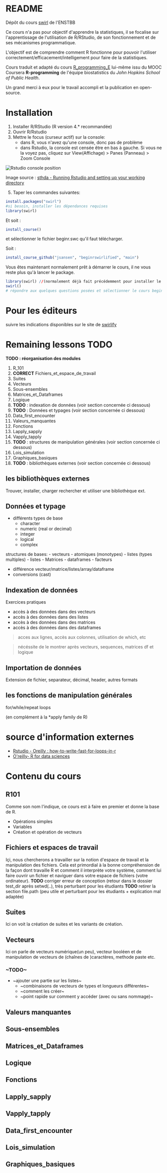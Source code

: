 # README #

Dépôt du cours [swirl](https://swirlstats.com/) de l'ENSTBB

Ce cours n'a pas pour objectif d'apprendre la statistiques, il se focalise sur l'apprentissage de l'utilisation de R/RStudio, de son fonctionnement et de ses mécanismes programmatique.

L'objectif est de comprendre comment R fonctionne pour pouvoir l'utiliser correctement/efficacement/intelligement pour faire de la statistiques.

Cours traduit et adapté du cours [R_programming_E](https://github.com/swirldev/R_Programming_E) lui-même issu du MOOC Coursera **R-programming** de l'équipe biostatistics du *John Hopkins School of Public Health*.

Un grand merci à eux pour le travail accompli et la publication en open-source.

# Installation #

1. Installer R/RStudio (R version 4.* recommandée)
1. Ouvrir R/Rstudio
1. Mettre le focus (curseur actif) sur la console:
    - dans R, vous n'avez qu'une console, donc pas de problème
    - dans Rstudio, la console est censée être en bas à gauche. Si vous ne la voyez pas, cliquez sur View(Affichage) > Panes (Panneau) > Zoom Console

![Rstudio console position](images/RStudioConsole.png)

Image source : [sthda - Running Rstudio and  setting up your working directory](http://www.sthda.com/english/wiki/running-rstudio-and-setting-up-your-working-directory-easy-r-programming)

5. Taper les commandes suivantes:

```r
install.packages("swirl")
#si besoin, installer les dépendances requises
library(swirl)
```
Et soit :
```r
install_course()
```
et sélectionner le fichier beginr.swc qu'il faut télécharger.


Soit :
```r
install_course_github("jsansen", "beginrswirlified", "main") 
```

Vous êtes maintenant normalement prêt à démarrer le cours, il ne vous reste plus qu'à lancer le package.

```r
library(swirl) //(normalement déjà fait précédemment pour installer le cours mais a reproduire si vous éteignez R/RStudio)
swirl()
# répondre aux quelques questions posées et sélectionner le cours beginr.
```
# Pour les éditeurs
suivre les indications disponibles sur le site de [swirlify](http://swirlstats.com/swirlify/writing.html)

# Remaining lessons TODO #

**TODO : réorganisation des modules**

1. R_101
1. **CORRECT** Fichiers_et_espace_de_travail
1. Suites
1. Vecteurs
1. Sous-ensembles
1. Matrices_et_Dataframes
1. Logique
1. **TODO** : indexation de données (voir section concernée ci dessous)
1. **TODO** : Données et typages  (voir section concernée ci dessous)
1. Data_first_encounter
1. Valeurs_manquantes
1. Fonctions
1. Lapply_sapply
1. Vapply_tapply
1. **TODO** : structures de manipulation générales (voir section concernée ci dessous)
1. Lois_simulation
1. Graphiques_basiques
1. **TODO** : bibliothèques externes (voir section concernée ci dessous)


## les bibliothèques externes ##

Trouver, installer, charger rechercher et utiliser une bibliothèque ext.

## Données et typage ##

- différents types de base
    - character
    - numeric (real or decimal)
    - integer
    - logical
    - complex

structures de bases:
    - vecteurs
        - atomiques (monotypes)
        - listes (types multiples)
    - listes
    - Matrices
    - dataframes
    - facteurs

- différence vecteur/matrice/listes/array/dataframe
- conversions (cast)

## Indexation de données ##
Exercices pratiques

- accès à des données dans des vecteurs
- accès à des données dans des listes
- accès à des données dans des matrices
- accès à des données dans des dataframes

> acces aux lignes, accès aux colonnes, utilisation de which, etc

> nécéssite de le montrer après vecteurs, sequences, matrices df et logique

## Importation de données ##

Extension de fichier, separateur, décimal, header, autres formats

## les fonctions de manipulation générales ##

for/while/repeat loops

(en complément à la *apply family de R)

# source d'information externes #

- [Rstudio - Oreilly : how-to-write-fast-for-loops-in-r](https://rstudio-education.github.io/hopr/speed.html#how-to-write-fast-for-loops-in-r)
- [O'reilly- R for data sciences](https://r4ds.had.co.nz/introduction.html)

# Contenu du cours #

## R101 ##
Comme son nom l'indique, ce cours est à faire en premier et donne la base de R.

* Opérations simples
* Variables
* Création et opération de vecteurs

## Fichiers et espaces de travail ##

Içi, nous chercherons a travailler sur la notion d'espace de travail et la manipulation des fichiers. Cela est primordial à la bonne compréhension de la façon dont travaille R et comment il interprète votre système, comment lui faire ouvrir un fichier et naviguer dans votre espace de fichiers (votre ordinateur).
**TODO** corriger erreur de conception (retour dans le dossier test_dir après setwd(..), très perturbant pour les étudiants
**TODO** retirer la section file.path (peu utile et perturbant pour les étudiants + explication mal adaptée)
## Suites ##

Ici on voit la création de suites et les variants de création.

## Vecteurs ##

Ici on parle de vecteurs numérique(un peu), vecteur booléen et de manipulation de vecteurs de (chaînes de )caractères, methode paste etc.

### ~TODO~

- ~ajouter une partie sur les listes~
    - ~combinaisons de vecteurs de types et longueurs différentes~
    - ~comment les créer~
    - ~point rapide sur comment y accéder (avec ou sans nommage)~

## Valeurs manquantes ##

## Sous-ensembles ##

## Matrices_et_Dataframes ##

## Logique ##

## Fonctions ##

## Lapply_sapply ##

## Vapply_tapply ##

## Data_first_encounter ##

## Lois_simulation ##

## Graphiques_basiques ##
